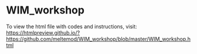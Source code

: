 # WIM_workshop

To view the html file with codes and instructions, visit: https://htmlpreview.github.io/?https://github.com/meltemod/WIM_workshop/blob/master/WIM_workshop.html
